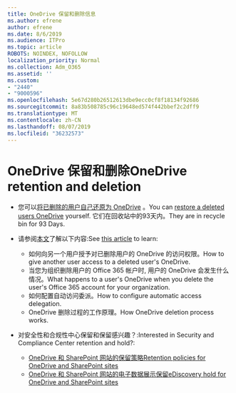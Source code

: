 ```yaml
---
title: OneDrive 保留和删除信息
ms.author: efrene
author: efrene
ms.date: 8/6/2019
ms.audience: ITPro
ms.topic: article
ROBOTS: NOINDEX, NOFOLLOW
localization_priority: Normal
ms.collection: Adm_O365
ms.assetid: ''
ms.custom:
- "2440"
- "9000596"
ms.openlocfilehash: 5e67d280b26512613dbe9ecc0cf8f18134f92686
ms.sourcegitcommit: 8a83b508785c96c19648ed574f442bbef2c2dff9
ms.translationtype: MT
ms.contentlocale: zh-CN
ms.lasthandoff: 08/07/2019
ms.locfileid: "36232573"
---
```

# <a name="onedrive-retention-and-deletion"></a><span data-ttu-id="8f045-102">OneDrive 保留和删除</span><span class="sxs-lookup"><span data-stu-id="8f045-102">OneDrive retention and deletion</span></span>

- <span data-ttu-id="8f045-103">您可以[将已删除的用户自己还原为 OneDrive](https://docs.microsoft.com/onedrive/restore-deleted-onedrive) 。</span><span class="sxs-lookup"><span data-stu-id="8f045-103">You can [restore a deleted users OneDrive](https://docs.microsoft.com/onedrive/restore-deleted-onedrive) yourself.</span></span> <span data-ttu-id="8f045-104">它们在回收站中的93天内。</span><span class="sxs-lookup"><span data-stu-id="8f045-104">They are in recycle bin for 93 Days.</span></span> 

- <span data-ttu-id="8f045-105">请参阅[本文](https://docs.microsoft.com/onedrive/restore-deleted-onedrive)了解以下内容:</span><span class="sxs-lookup"><span data-stu-id="8f045-105">See [this article](https://docs.microsoft.com/onedrive/restore-deleted-onedrive) to learn:</span></span>
    - <span data-ttu-id="8f045-106">如何向另一个用户授予对已删除用户的 OneDrive 的访问权限。</span><span class="sxs-lookup"><span data-stu-id="8f045-106">How to give another user access to a deleted user's OneDrive.</span></span>
    - <span data-ttu-id="8f045-107">当您为组织删除用户的 Office 365 帐户时, 用户的 OneDrive 会发生什么情况。</span><span class="sxs-lookup"><span data-stu-id="8f045-107">What happens to a user's OneDrive when you delete the user's Office 365 account for your organization.</span></span>
    - <span data-ttu-id="8f045-108">如何配置自动访问委派。</span><span class="sxs-lookup"><span data-stu-id="8f045-108">How to configure automatic access delegation.</span></span>
    - <span data-ttu-id="8f045-109">OneDrive 删除过程的工作原理。</span><span class="sxs-lookup"><span data-stu-id="8f045-109">How OneDrive deletion process works.</span></span>

- <span data-ttu-id="8f045-110">对安全性和合规性中心保留和保留感兴趣？:</span><span class="sxs-lookup"><span data-stu-id="8f045-110">Interested in Security and Compliance Center retention and hold?:</span></span>
    - [<span data-ttu-id="8f045-111">OneDrive 和 SharePoint 网站的保留策略</span><span class="sxs-lookup"><span data-stu-id="8f045-111">Retention policies for OneDrive and SharePoint sites</span></span>](https://docs.microsoft.com/office365/securitycompliance/retention-policies?redirectSourcePath=%252farticle%252f5e377752-700d-4870-9b6d-12bfc12d2423#content-in-onedrive-accounts-and-sharepoint-sites)
    - [<span data-ttu-id="8f045-112">OneDrive 和 SharePoint 网站的电子数据展示保留</span><span class="sxs-lookup"><span data-stu-id="8f045-112">eDiscovery hold for OneDrive and SharePoint sites</span></span>](https://docs.microsoft.com/office365/securitycompliance/ediscovery-cases#step-4-place-content-locations-on-hold)




